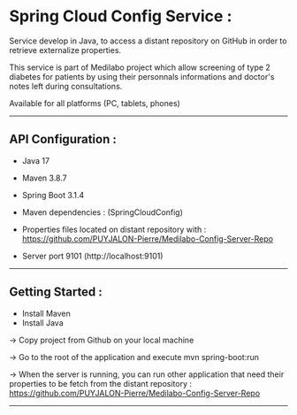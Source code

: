 
# Spring Cloud Config Service :

Service develop in Java, to access a distant repository on GitHub in order to retrieve externalize properties.


This service is part of Medilabo project which allow screening of type 2 diabetes for patients by using their personnals informations and doctor's notes left during consultations.

Available for all platforms (PC, tablets, phones)

-------------------------------------------------------------------------------------------------------------------------------------

## API Configuration :

- Java 17 
- Maven 3.8.7 
- Spring Boot 3.1.4
- Maven dependencies : (SpringCloudConfig)

- Properties files located on distant repository with : https://github.com/PUYJALON-Pierre/Medilabo-Config-Server-Repo

- Server port 9101 (http://localhost:9101)

-------------------------------------------------------------------------------------------------------------------------------------

## Getting Started :

- Install Maven
- Install Java

-> Copy project from Github on your local machine

-> Go to the root of the application and execute mvn spring-boot:run

-> When the server is running, you can run other application that need their properties to be fetch from the distant repository : https://github.com/PUYJALON-Pierre/Medilabo-Config-Server-Repo


-------------------------------------------------------------------------------------------------------------------------------------
